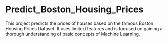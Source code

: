 # Predict_Boston_Housing_Prices
This project predicts the prices of houses based on the famous Boston Housing Prices Dataset. It uses limited features and is focused on gaining a thorough understanding of basic concepts of Machine Learning.
